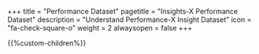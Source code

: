 +++
title = "Performance Dataset"
pagetitle = "Insights-X Performance Dataset"
description = "Understand Performance-X Insight Dataset"
icon = "fa-check-square-o" 
weight = 2
alwaysopen = false
+++

{{%custom-children%}}